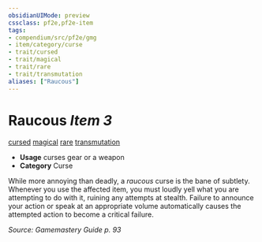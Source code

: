 ```yaml
---
obsidianUIMode: preview
cssclass: pf2e,pf2e-item
tags:
- compendium/src/pf2e/gmg
- item/category/curse
- trait/cursed
- trait/magical
- trait/rare
- trait/transmutation
aliases: ["Raucous"]
---
```

# Raucous *Item 3*  
[cursed](rules/traits/cursed-gmg.md)  [magical](rules/traits/magical.md)  [rare](rules/traits/rare.md)  [transmutation](rules/traits/transmutation.md)  

- **Usage** curses gear or a weapon
- **Category** Curse

While more annoying than deadly, a _raucous_ curse is the bane of subtlety. Whenever you use the affected item, you must loudly yell what you are attempting to do with it, ruining any attempts at stealth. Failure to announce your action or speak at an appropriate volume automatically causes the attempted action to become a critical failure.

*Source: Gamemastery Guide p. 93*